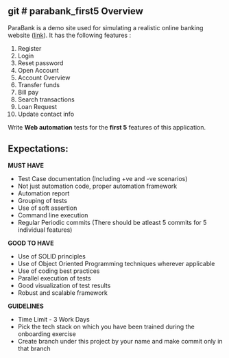 git # parabank_first5
Overview
-
ParaBank is a demo site used for simulating a realistic online banking website ([link](https://parabank.parasoft.com/parabank/index.htm)). It has the following features : 
1. Register
2. Login
3. Reset password
4. Open Account
5. Account Overview
6. Transfer funds
7. Bill pay
8. Search transactions
9. Loan Request
10. Update contact info
 
Write **Web automation** tests for the **first 5** features of this application.

Expectations:
-

**MUST HAVE**
- Test Case documentation (Including +ve and -ve scenarios)
- Not just automation code, proper automation framework
- Automation report
- Grouping of tests
- Use of soft assertion
- Command line execution
- Regular Periodic commits (There should be atleast 5 commits for 5 individual features)

**GOOD TO HAVE**
- Use of SOLID principles
- Use of Object Oriented Programming techniques wherever applicable
- Use of coding best practices
- Parallel execution of tests
- Good visualization of test results
- Robust and scalable framework
  
**GUIDELINES**
- Time Limit -  3 Work Days
- Pick the tech stack on which you have been trained during the onboarding exercise
- Create branch under this project by your name and make commit only in that branch

